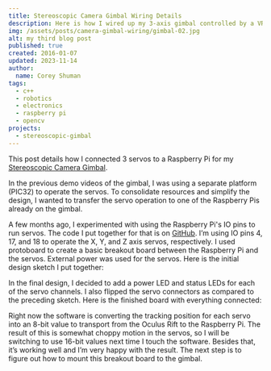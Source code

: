 ```yaml
---
title: Stereoscopic Camera Gimbal Wiring Details
description: Here is how I wired up my 3-axis gimbal controlled by a VR headset.
img: /assets/posts/camera-gimbal-wiring/gimbal-02.jpg
alt: my third blog post
published: true
created: 2016-01-07
updated: 2023-11-14
author: 
  name: Corey Shuman
tags: 
  - c++
  - robotics
  - electronics
  - raspberry pi
  - opencv
projects:
  - stereoscopic-gimbal
---
```


This post details how I connected 3 servos to a Raspberry Pi for my [Stereoscopic Camera Gimbal](./post/camera-gimbal-demo).

In the previous demo videos of the gimbal, I was using a separate platform (PIC32) to operate the servos. To consolidate resources and simplify the design, I wanted to transfer the servo operation to one of the Raspberry Pis already on the gimbal.

A few months ago, I experimented with using the Raspberry Pi's IO pins to run servos. The code I put together for that is on [GitHub](https://github.com/coreyshuman/stereo_raspi). I’m using IO pins 4, 17, and 18 to operate the X, Y, and Z axis servos, respectively. I used protoboard to create a basic breakout board between the Raspberry Pi and the servos. External power was used for the servos. Here is the initial design sketch I put together:

<position justify="center">
  <progressive-image src="/assets/posts/camera-gimbal-wiring/gimbal-01.png" alt="a protoboard with drawing over it showing how power and data pins will connext to 3 servos" size="large" >
  </progressive-image>
</position>

In the final design, I decided to add a power LED and status LEDs for each of the servo channels. I also flipped the servo connectors as compared to the preceding sketch. Here is the finished board with everything connected:

<position justify="center">
  <progressive-image src="/assets/posts/camera-gimbal-wiring/gimbal-02.jpg" alt="a scenic desert" size="large" >
  </progressive-image>
</position>

Right now the software is converting the tracking position for each servo into an 8-bit value to transport from the Oculus Rift to the Raspberry Pi. The result of this is somewhat choppy motion in the servos, so I will be switching to use 16-bit values next time I touch the software. Besides that, it’s working well and I’m very happy with the result. The next step is to figure out how to mount this breakout board to the gimbal.
